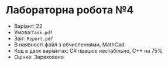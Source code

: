 # Лабораторна робота №4

- Варіант: 22
- Умова:`Task.pdf`
- Звіт: `Report.pdf`
- В наявності файл з обчисленнями, MathCad.
- Код в двох варіантах: С# працює нестабільно, С++ на 75%
- Оцінка: Зараховано